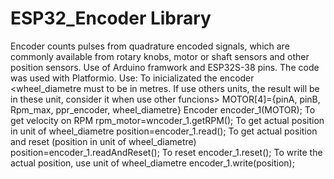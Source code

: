 # ESP32_Encoder Library

Encoder counts pulses from quadrature encoded signals, which are commonly available from rotary knobs, motor or shaft sensors and other position sensors.
Use of Arduino framwork and ESP32S-38 pins.
The code was used with Platformio.
Use:
    To inicializated the encoder
        <wheel_diametre must to be in metres. If use others units, the result will be in these unit, consider it when use other funcions>
        MOTOR[4]={pinA, pinB, Rpm_max, ppr_encoder, wheel_diametre}
        Encoder encoder_1(MOTOR);
    To get velocity on RPM
        rpm_motor=wncoder_1.getRPM();
    To get actual position in unit of wheel_diametre
        position=encoder_1.read();
    To get actual position and reset (position in unit of wheel_diametre)
        position=encoder_1.readAndReset();
    To reset
        encoder_1.reset();
    To write the actual position, use unit of wheel_diametre
        encoder_1.write(position);
            
